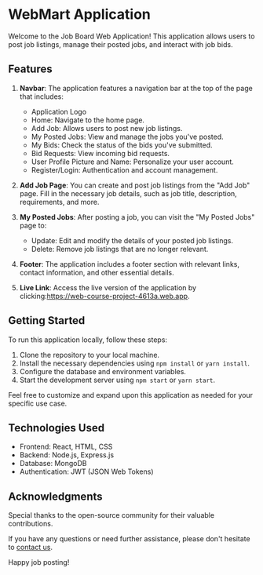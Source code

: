 # WebMart Application

Welcome to the Job Board Web Application! This application allows users to post job listings, manage their posted jobs, and interact with job bids.

## Features

1. **Navbar**: The application features a navigation bar at the top of the page that includes:
    - Application Logo
    - Home: Navigate to the home page.
    - Add Job: Allows users to post new job listings.
    - My Posted Jobs: View and manage the jobs you've posted.
    - My Bids: Check the status of the bids you've submitted.
    - Bid Requests: View incoming bid requests.
    - User Profile Picture and Name: Personalize your user account.
    - Register/Login: Authentication and account management.

2. **Add Job Page**: You can create and post job listings from the "Add Job" page. Fill in the necessary job details, such as job title, description, requirements, and more.

3. **My Posted Jobs**: After posting a job, you can visit the "My Posted Jobs" page to:
    - Update: Edit and modify the details of your posted job listings.
    - Delete: Remove job listings that are no longer relevant.

4. **Footer**: The application includes a footer section with relevant links, contact information, and other essential details.

5. **Live Link**: Access the live version of the application by clicking:https://web-course-project-4613a.web.app. 

## Getting Started

To run this application locally, follow these steps:

1. Clone the repository to your local machine.
2. Install the necessary dependencies using `npm install` or `yarn install`.
3. Configure the database and environment variables.
4. Start the development server using `npm start` or `yarn start`.

Feel free to customize and expand upon this application as needed for your specific use case.

## Technologies Used

- Frontend: React, HTML, CSS
- Backend: Node.js, Express.js
- Database: MongoDB
- Authentication: JWT (JSON Web Tokens)


## Acknowledgments

Special thanks to the open-source community for their valuable contributions.

If you have any questions or need further assistance, please don't hesitate to [contact us](mailto:sabila@email.com).

Happy job posting!
